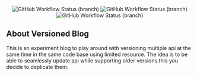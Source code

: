 
<p align="center">
<img alt="GitHub Workflow Status (branch)" src="https://img.shields.io/github/workflow/status/CyberSai/versioned-blog/Laravel/main?label=main%20build">
<img alt="GitHub Workflow Status (branch)" src="https://img.shields.io/github/workflow/status/CyberSai/versioned-blog/Laravel/v1.x?label=v1.x%20build">
<img alt="GitHub Workflow Status (branch)" src="https://img.shields.io/github/workflow/status/CyberSai/versioned-blog/Laravel/v2.x?label=v2.x%20build">
</p>

## About Versioned Blog

This is an experiment blog to play around with versioning multiple api at the same time in the same code base using limited resource. The idea is to be able to seamlessly update api while supporting older versions this you decide to deplicate them.
